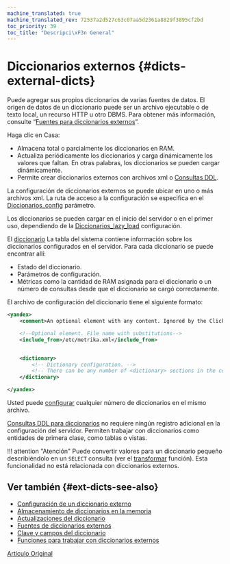 ```yaml
---
machine_translated: true
machine_translated_rev: 72537a2d527c63c07aa5d2361a8829f3895cf2bd
toc_priority: 39
toc_title: "Descripci\xF3n General"
---
```


# Diccionarios externos {#dicts-external-dicts}

Puede agregar sus propios diccionarios de varias fuentes de datos. El origen de datos de un diccionario puede ser un archivo ejecutable o de texto local, un recurso HTTP u otro DBMS. Para obtener más información, consulte “[Fuentes para diccionarios externos](external-dicts-dict-sources.md)”.

Haga clic en Casa:

-   Almacena total o parcialmente los diccionarios en RAM.
-   Actualiza periódicamente los diccionarios y carga dinámicamente los valores que faltan. En otras palabras, los diccionarios se pueden cargar dinámicamente.
-   Permite crear diccionarios externos con archivos xml o [Consultas DDL](../../statements/create.md#create-dictionary-query).

La configuración de diccionarios externos se puede ubicar en uno o más archivos xml. La ruta de acceso a la configuración se especifica en el [Diccionarios_config](../../../operations/server-configuration-parameters/settings.md#server_configuration_parameters-dictionaries_config) parámetro.

Los diccionarios se pueden cargar en el inicio del servidor o en el primer uso, dependiendo de la [Diccionarios_lazy_load](../../../operations/server-configuration-parameters/settings.md#server_configuration_parameters-dictionaries_lazy_load) configuración.

El [diccionario](../../../operations/system-tables.md#system_tables-dictionaries) La tabla del sistema contiene información sobre los diccionarios configurados en el servidor. Para cada diccionario se puede encontrar allí:

-   Estado del diccionario.
-   Parámetros de configuración.
-   Métricas como la cantidad de RAM asignada para el diccionario o un número de consultas desde que el diccionario se cargó correctamente.

El archivo de configuración del diccionario tiene el siguiente formato:

``` xml
<yandex>
    <comment>An optional element with any content. Ignored by the ClickHouse server.</comment>

    <!--Optional element. File name with substitutions-->
    <include_from>/etc/metrika.xml</include_from>


    <dictionary>
        <!-- Dictionary configuration. -->
        <!-- There can be any number of <dictionary> sections in the configuration file. -->
    </dictionary>

</yandex>
```

Usted puede [configurar](external-dicts-dict.md) cualquier número de diccionarios en el mismo archivo.

[Consultas DDL para diccionarios](../../statements/create.md#create-dictionary-query) no requiere ningún registro adicional en la configuración del servidor. Permiten trabajar con diccionarios como entidades de primera clase, como tablas o vistas.

!!! attention "Atención"
    Puede convertir valores para un diccionario pequeño describiéndolo en un `SELECT` consulta (ver el [transformar](../../../sql-reference/functions/other-functions.md) función). Esta funcionalidad no está relacionada con diccionarios externos.

## Ver también {#ext-dicts-see-also}

-   [Configuración de un diccionario externo](external-dicts-dict.md)
-   [Almacenamiento de diccionarios en la memoria](external-dicts-dict-layout.md)
-   [Actualizaciones del diccionario](external-dicts-dict-lifetime.md)
-   [Fuentes de diccionarios externos](external-dicts-dict-sources.md)
-   [Clave y campos del diccionario](external-dicts-dict-structure.md)
-   [Funciones para trabajar con diccionarios externos](../../../sql-reference/functions/ext-dict-functions.md)

[Artículo Original](https://clickhouse.tech/docs/en/query_language/dicts/external_dicts/) <!--hide-->

